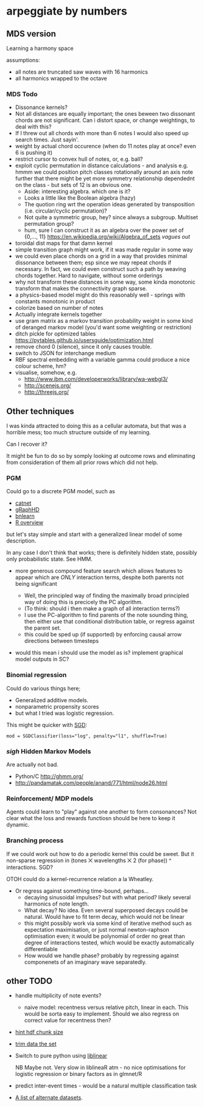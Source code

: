arpeggiate by numbers
========================


##  MDS version

Learning a harmony space

assumptions: 

* all notes are truncated saw waves with 16 harmonics
* all harmonics wrapped to the octave

### MDS Todo

* Dissonance kernels?
* Not all distances are equally important; the ones beween two dissonant chords are not significant.
  Can i distort space, or change weightings, to deal with this?
* If I threw out all chords with more than 6 notes I would also speed up search times. Just sayin'.
* weight by actual chord occurence (when do 11 notes play at once? even 6 is pushing it)
* restrict cursor to convex hull of notes, or, e.g. ball?
* exploit cyclic permutation in distance calculations - and analysis
   e.g. hmmm we could position pitch classes rotationally around an axis
   note further that there might be yet more symmetry relationship dependednt
   on the class - but sets of 12 is an obvious one.
   * Aside: interesting algebra. which one is it?
   * Looks a little like the Boolean algebra (hazy)
   * The quotion ring wrt the operation ideas generated by transposition (i.e. circular/cyclic permutation)?
   * Not quite a symmetric group, hey? since always a subgroup. Multiset permutation group?
   * hum, sure I can construct it as an algebra over the power set of {0,..., 11} https://en.wikipedia.org/wiki/Algebra_of_sets *vagues out*
* toroidal dist maps for that damn kernel
* simple transition graph might work, if it was made regular in some way
* we could even place chords on a grid in a way that provides minimal dissonance between them; esp since we may repeat chords if necessary. In fact, we could even construct such a path by weaving chords together. Hard to navigate, without some orderings
* why not transform these distances in some way, some kinda monotonic transform that makes the connectivity graph sparse.
* a physics-based model might do this reasonably well - springs with constants monotonic in product
* colorize based on number of notes
* Actually integrate kernels together
* use gram matrix as a markov transition probability weight in some kind of deranged markov model (you'd want some weighting or restriction)
* ditch pickle for optimized tables https://pytables.github.io/usersguide/optimization.html
* remove chord 0 (silence), since it only causes trouble.
* switch to JSON for interchange medium
* RBF spectral embedding with a variable gamma could produce a nice colour scheme, hm?
* visualise, somehow, e.g.
  * http://www.ibm.com/developerworks/library/wa-webgl3/
  * http://scenejs.org/
  * http://threejs.org/

## Other techniques

I was kinda attracted to doing this as a cellular automata, but that was a horrible mess; too much structure outside of my learning.

Can I recover it?

It might be fun to do so by somply looking at outcome rows and eliminating from consideration of them all prior rows which did not help.


### PGM

Could go to a discrete PGM model, such as

* [catnet](http://cran.r-project.org/web/packages/catnet/vignettes/catnet.pdf)
* [gRaphHD](http://www.jstatsoft.org/v37/i01/)
* [bnlearn](http://www.bnlearn.com/)
* [R overview](https://r-forge.r-project.org/R/?group_id=1487)

but let's stay simple and start with a generalized linear model of some
description.

In any case I don't think that works; there is definitely hidden state,
possibly only probabilistic state. See HMM.

* more generous compound feature search which allows features to appear which
  are *ONLY* interaction terms, despite both parents not being significant
  
  * Well, the principled way of finding the maximally broad principled way of doing this is precicely the PC algorithm.
  * (To think: should i then make a graph of all interaction terms?)
  * I use the PC-algorithm to find parents of the note sounding thing, then either use that conditional distribution table, or regress against the parent set.
  * this could be sped up (if supported) by enforcing causal arrow directions between timesteps

* would this mean i should use the model as is? implement graphical model outputs in SC?


### Binomial regression

Could do various things here;

* Generalized additive models.
* nonparametric propensity scores
* but what I tried was logistic regression.

This might be quicker with [SGD](http://scikit-learn.org/stable/modules/sgd.html#sgd):

    mod = SGDClassifier(loss="log", penalty="l1", shuffle=True)

### *sigh* Hidden Markov Models

Are actually not bad.

* Python/C http://ghmm.org/
* http://pandamatak.com/people/anand/771/html/node26.html

### Reinforcement/ MDP models

Agents could learn to "play" against one another to form consonances?
Not clear what the loss and rewards functiosn should be here to keep it dynamic.

### Branching process

If we could work out how to do a periodic kernel this could be sweet.
But it non-sparse regression in 
(tones ⨉ wavelengths ⨉ 2 (for phase)) ^ interactions.
SGD?

OTOH could do a kernel-recurrence relation a la Wheatley.

* Or regress against something time-bound, perhaps...
  * decaying sinusoidal impulses? but with what period? likely several harmonics of note length.
  * What decay? No idea. Even several superposed decays could be natural. Would have to fit term decay, which would not be linear
  * this might possibly work via some kind of iterative method such as expectation maximisation, or just normal newton-raphson optimisation even; it would be polynomial of order no great than degree of interactions tested, which would be exactly automatically differentiable
  * How would we handle phase? probably by regressing against componenets of an imaginary wave separatedly.

## other TODO

* handle multiplicity of note events?
  * naive model: recentness versus relative pitch, linear in each. This would be sorta easy to implement. Should we also regress on correct value for recentness then?

* [hint hdf chunk size](http://pytables.github.io/usersguide/optimization.html#informing-pytables-about-expected-number-of-rows-in-tables-or-arrays)
* [trim data the set](http://www.csie.ntu.edu.tw/~cjlin/libsvmtools/#how_large_the_training_set_should_be?)
* Switch to pure python using [liblinear](http://www.csie.ntu.edu.tw/~cjlin/liblinear/)
  
  NB Maybe not. Very slow in liblineaR atm - no nice optimisations for logistic regression or binary factors as in glmnet/R

* predict inter-event times - would be a natural multiple classification task

* [A list of alternate datasets](http://notes.livingthing.org/musical_corpora.html).
